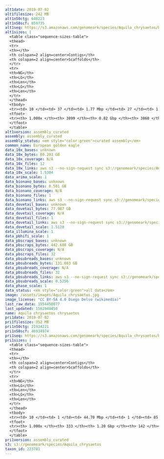 ```yaml
---
alt1date: 2019-07-02
alt1filesize: 242 MB
alt1n50ctg: 640223
alt1n50scf: 659735
alt1seq: https://s3.amazonaws.com/genomeark/species/Aquila_chrysaetos/bAquChr1/assembly_curated/bAquChr1.alt.cur.20190702.fasta.gz
alt1sizes: |
  <table class="sequence-sizes-table">
  <thead>
  <tr>
  <th></th>
  <th colspan=2 align=center>Contigs</th>
  <th colspan=2 align=center>Scaffolds</th>
  </tr>
  <tr>
  <th>NG</th>
  <th>LG</th>
  <th>Len</th>
  <th>LG</th>
  <th>Len</th>
  </tr>
  </thead>
  <tbody>
  <tr><td> 10 </td><td> 37 </td><td> 1.77 Mbp </td><td> 27 </td><td> 1.89 Mbp </td></tr>  <tr><td> 20 </td><td> 90 </td><td> 1.35 Mbp </td><td> 76 </td><td> 1.45 Mbp </td></tr>  <tr><td> 30 </td><td> 160 </td><td> 1.04 Mbp </td><td> 143 </td><td> 1.08 Mbp </td></tr>  <tr><td> 40 </td><td> 251 </td><td> 0.81 Mbp </td><td> 231 </td><td> 0.84 Mbp </td></tr>  <tr style="background-color:#cccccc;"><td> 50 </td><td> 363 </td><td> 0.64 Mbp </td><td> 340 </td><td> 0.66 Mbp </td></tr>  <tr><td> 60 </td><td> 511 </td><td> 0.49 Mbp </td><td> 485 </td><td> 0.49 Mbp </td></tr>  <tr><td> 70 </td><td> 708 </td><td> 0.36 Mbp </td><td> 679 </td><td> 0.36 Mbp </td></tr>  <tr><td> 80 </td><td> 997 </td><td> 0.22 Mbp </td><td> 965 </td><td> 0.22 Mbp </td></tr>  <tr><td> 90 </td><td> 1615 </td><td> 76.63 Kbp </td><td> 1577 </td><td> 76.83 Kbp </td></tr>  <tr><td> 100 </td><td> 3898 </td><td> 974  bp </td><td> 3859 </td><td> 974  bp </td></tr>  </tbody>
  <tfoot>
  <tr><th> 1.000x </th><th> 3899 </th><th> 0.82 Gbp </th><th> 3860 </th><th> 0.82 Gbp </th></tr>
  </tfoot>
  </table>
alt1version: assembly_curated
assembly: assembly_curated
assembly_status: <em style="color:green">curated assembly</em>
common_name: European golden eagle
data_10x_bases: unknown
data_10x_bytes: 80.203 GB
data_10x_coverage: N/A
data_10x_files: 12
data_10x_links: aws s3 --no-sign-request sync s3://genomeark/species/Aquila_chrysaetos/bAquChr1/genomic_data/10x/ .<br>
data_10x_scale: 1.5304
data_arima_scale: 1
data_bionano_bases: unknown
data_bionano_bytes: 0.501 GB
data_bionano_coverage: N/A
data_bionano_files: 1
data_bionano_links: aws s3 --no-sign-request sync s3://genomeark/species/Aquila_chrysaetos/bAquChr1/genomic_data/bionano/ .<br>
data_dovetail_bases: unknown
data_dovetail_bytes: 77.987 GB
data_dovetail_coverage: N/A
data_dovetail_files: 1
data_dovetail_links: aws s3 --no-sign-request sync s3://genomeark/species/Aquila_chrysaetos/bAquChr1/genomic_data/dovetail/ .<br>
data_dovetail_scale: 1.5128
data_illumina_scale: 1
data_pbhifi_scale: 1
data_pbscraps_bases: unknown
data_pbscraps_bytes: 442.688 GB
data_pbscraps_coverage: N/A
data_pbscraps_files: 32
data_pbsubreads_bases: unknown
data_pbsubreads_bytes: 131.083 GB
data_pbsubreads_coverage: N/A
data_pbsubreads_files: 32
data_pbsubreads_links: aws s3 --no-sign-request sync s3://genomeark/species/Aquila_chrysaetos/bAquChr1/genomic_data/pacbio/ . --exclude "*scraps.bam* --exclude "*ccs.bam*"<br>
data_pbsubreads_scale: 0.5256
data_phase_scale: 1
data_status: <em style="color:green">all data</em>
image: /assets/images/Aquila_chrysaetos.jpg
image_license: "CC BY-SA 4.0 Diego Delso (wikimedia)"
last_raw_data: 1554458077
last_updated: 1562948450
name: Aquila chrysaetos chrysaetos
pri1date: 2019-07-02
pri1filesize: 352 MB
pri1n50ctg: 21924221
pri1n50scf: 46934974
pri1seq: https://s3.amazonaws.com/genomeark/species/Aquila_chrysaetos/bAquChr1/assembly_curated/bAquChr1.pri.cur.20190702.fasta.gz
pri1sizes: |
  <table class="sequence-sizes-table">
  <thead>
  <tr>
  <th></th>
  <th colspan=2 align=center>Contigs</th>
  <th colspan=2 align=center>Scaffolds</th>
  </tr>
  <tr>
  <th>NG</th>
  <th>LG</th>
  <th>Len</th>
  <th>LG</th>
  <th>Len</th>
  </tr>
  </thead>
  <tbody>
  <tr><td> 10 </td><td> 1 </td><td> 44.70 Mbp </td><td> 1 </td><td> 85.46 Mbp </td></tr>  <tr><td> 20 </td><td> 4 </td><td> 39.34 Mbp </td><td> 2 </td><td> 83.00 Mbp </td></tr>  <tr><td> 30 </td><td> 8 </td><td> 28.56 Mbp </td><td> 4 </td><td> 77.27 Mbp </td></tr>  <tr><td> 40 </td><td> 12 </td><td> 25.77 Mbp </td><td> 5 </td><td> 76.62 Mbp </td></tr>  <tr style="background-color:#cccccc;"><td> 50 </td><td> 18 </td><td style="background-color:#88ff88;"> 21.92 Mbp </td><td> 8 </td><td style="background-color:#88ff88;"> 46.93 Mbp </td></tr>  <tr><td> 60 </td><td> 23 </td><td> 19.66 Mbp </td><td> 10 </td><td> 43.95 Mbp </td></tr>  <tr><td> 70 </td><td> 30 </td><td> 14.80 Mbp </td><td> 13 </td><td> 41.79 Mbp </td></tr>  <tr><td> 80 </td><td> 40 </td><td> 10.43 Mbp </td><td> 17 </td><td> 29.70 Mbp </td></tr>  <tr><td> 90 </td><td> 54 </td><td> 6.76 Mbp </td><td> 21 </td><td> 24.76 Mbp </td></tr>  <tr><td> 100 </td><td> 332 </td><td> 60  bp </td><td> 141 </td><td> 60  bp </td></tr>  </tbody>
  <tfoot>
  <tr><th> 1.000x </th><th> 333 </th><th> 1.20 Gbp </th><th> 142 </th><th> 1.20 Gbp </th></tr>
  </tfoot>
  </table>
pri1version: assembly_curated
s3: s3://genomeark/species/Aquila_chrysaetos
taxon_id: 223781
---
```

